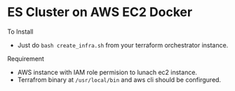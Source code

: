 # ES Cluster on AWS EC2 Docker #

To Install 

* Just do `bash create_infra.sh` from your terraform orchestrator instance.

Requirement 

* AWS instance with IAM role permision to lunach ec2 instance.
* Terrafrom binary at ```/usr/local/bin``` and aws cli should be confirgured.
